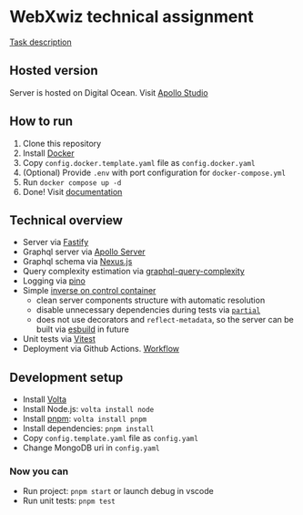# WebXwiz technical assignment
[Task description](./articles/task-description.md)

## Hosted version
Server is hosted on Digital Ocean. Visit [Apollo Studio](http://146.190.178.107:5100/v1/graphql)

## How to run
1. Clone this repository
2. Install [Docker](https://docs.docker.com/get-docker/)
3. Copy `config.docker.template.yaml` file as `config.docker.yaml`
4. (Optional) Provide `.env` with port configuration for `docker-compose.yml`
5. Run `docker compose up -d`
6. Done! Visit [documentation](http://localhost:5000/v1/graphql)

## Technical overview
- Server via [Fastify](https://fastify.dev/)
- Graphql server via [Apollo Server](https://www.apollographql.com/docs/apollo-server/)
- Graphql schema via [Nexus.js](https://nexusjs.org/)
- Query complexity estimation via [graphql-query-complexity](https://github.com/slicknode/graphql-query-complexity)
- Logging via [pino](https://getpino.io/)
- Simple [inverse on control container](./src/ioc/index.ts)
  - clean server components structure with automatic resolution
  - disable unnecessary dependencies during tests via [`partial`](./src/ioc/partial.ts)
  - does not use decorators and `reflect-metadata`, so the server can be built via [esbuild](https://esbuild.github.io/) in future
- Unit tests via [Vitest](https://vitest.dev/)
- Deployment via Github Actions. [Workflow](./.github/workflows/deploy.yml)

## Development setup
- Install [Volta](https://docs.volta.sh/guide/getting-started)
- Install Node.js: `volta install node`
- Install [pnpm](https://pnpm.io/): `volta install pnpm`
- Install dependencies: `pnpm install`
- Copy `config.template.yaml` file as `config.yaml`
- Change MongoDB uri in `config.yaml`

### Now you can
- Run project: `pnpm start` or launch debug in vscode
- Run unit tests: `pnpm test`